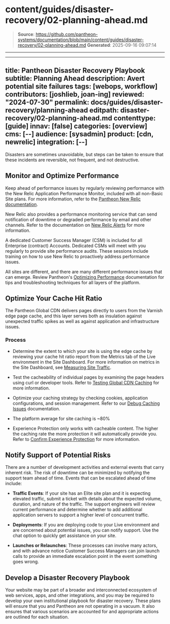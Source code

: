 # content/guides/disaster-recovery/02-planning-ahead.md

> **Source**: https://github.com/pantheon-systems/documentation/blob/main/content/guides/disaster-recovery/02-planning-ahead.md
> **Generated**: 2025-09-16 09:07:14

---

---
title: Pantheon Disaster Recovery Playbook
subtitle: Planning Ahead
description: Avert potential site failures
tags: [webops, workflow]
contributors: [joshlieb, joan-ing]
reviewed: "2024-07-30"
permalink: docs/guides/disaster-recovery/planning-ahead
editpath: disaster-recovery/02-planning-ahead.md
contenttype: [guide]
innav: [false]
categories: [overview]
cms: [--]
audience: [sysadmin]
product: [cdn, newrelic]
integration: [--]
---


Disasters are sometimes unavoidable, but steps can be taken to ensure that these incidents are reversible, not frequent, and not destructive.

## Monitor and Optimize Performance

Keep ahead of performance issues by regularly reviewing performance with the New Relic Application Performance Monitor, included with all non-Basic Site plans. For more information, refer to the [Pantheon New Relic documentation](/guides/new-relic).

New Relic also provides a performance monitoring service that can send notification of downtime or degraded performance by email and other channels. Refer to the documentation on [New Relic Alerts](https://docs.newrelic.com/docs/alerts-applied-intelligence/overview/) for more information.

A dedicated Customer Success Manager (CSM) is included for all Enterprise (contract) Accounts. Dedicated CSMs will meet with you regularly to provide site performance audits. These sessions include training on how to use New Relic to proactively address performance issues.

All sites are different, and there are many different performance issues that can emerge. Review Pantheon's [Optimizing Performance](/performance) documentation for tips and troubleshooting techniques for all layers of the platform.

## Optimize Your Cache Hit Ratio

The Pantheon Global CDN delivers pages directly to users from the Varnish edge page cache, and this layer serves both as insulation against unexpected traffic spikes as well as against application and infrastructure issues.

### Process

* Determine the extent to which your site is using the edge cache by reviewing your cache hit ratio report from the Metrics tab of the Live environment in the Site Dashboard. For more information on metrics in the Site Dashboard, see [Measuring Site Traffic](/guides/account-mgmt/traffic).

* Test the cacheability of individual pages by examining the page headers using curl or developer tools. Refer to [Testing Global CDN Caching](/guides/global-cdn/test-global-cdn-caching) for more information.

* Optimize your caching strategy by checking cookies, application configurations, and session management. Refer to our [Debug Caching Issues](/debug-cache) documentation.

* The platform average for site caching is ~80%

* Experience Protection only works with cacheable content. The higher the caching rate the more protection it will automatically provide you. Refer to [Confirm Experience Protection](/guides/global-cdn/experience-protection) for more information.

## Notify Support of Potential Risks

There are a number of development activities and external events that carry inherent risk. The risk of downtime can be minimized by notifying the support team ahead of time. Events that can be escalated ahead of time include:

* **Traffic Events**: If your site has an Elite site plan and it is expecting elevated traffic, submit a ticket with details about the expected volume, duration, and nature of the traffic. The support engineers will review current performance and determine whether to add additional application servers to support a higher level of concurrent traffic.

* **Deployments**: If you are deploying code to your Live environment and are concerned about potential issues, you can notify support. Use the chat option to quickly get assistance on your site.

* **Launches or Relaunches**: These processes can involve many actors, and with advance notice Customer Success Managers can join launch calls to provide an immediate escalation point in the event something goes wrong.

## Develop a Disaster Recovery Playbook

Your website may be part of a broader and interconnected ecosystem of web services, apps, and other integrations, and you may be required to develop your own institutional playbook for disaster recovery. These plans will ensure that you and Pantheon are not operating in a vacuum. It also ensures that various scenarios are accounted for and appropriate actions are outlined for each situation.
